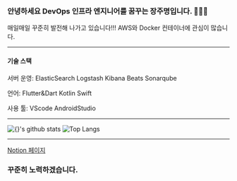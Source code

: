 ### 안녕하세요 DevOps 인프라 엔지니어를 꿈꾸는 장주명입니다. 👋👋👋

매일매일 꾸준히 발전해 나가고 있습니다!!! AWS와 Docker 컨테이너에 관심이 많습니다.

---

#### 기술 스택

서버 운영: ElasticSearch Logstash Kibana Beats Sonarqube

언어: Flutter&Dart Kotlin Swift

사용 툴: VScode AndroidStudio

---

![{}'s github stats](https://github-readme-stats.vercel.app/api?username=C0deWave&show_icons=true&&theme=dracula&count_private=true)
![Top Langs](https://github-readme-stats.vercel.app/api/top-langs/?username=C0deWave&layout=compact&hide=csharp)

---

[Notion 페이지](https://www.notion.so/a277ce8786a84b5bb3ddbe4372837445)

### 꾸준히 노력하겠습니다.
